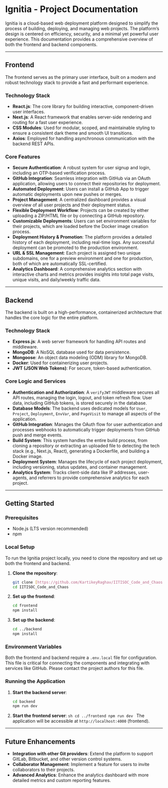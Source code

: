 # Ignitia - Project Documentation

Ignitia is a cloud-based web deployment platform designed to simplify the process of building, deploying, and managing web projects. The platform’s design is centered on efficiency, security, and a minimal yet powerful user experience. This documentation provides a comprehensive overview of both the frontend and backend components.

---

## Frontend

The frontend serves as the primary user interface, built on a modern and robust technology stack to provide a fast and performant experience.

### Technology Stack

- **React.js**: The core library for building interactive, component-driven user interfaces.
- **Next.js**: A React framework that enables server-side rendering and routing for a fast user experience.
- **CSS Modules**: Used for modular, scoped, and maintainable styling to ensure a consistent dark theme and smooth UI transitions.
- **Axios**: Employed for handling asynchronous communication with the backend REST APIs.

### Core Features

- **Secure Authentication**: A robust system for user signup and login, including an OTP-based verification process.
- **GitHub Integration**: Seamless integration with GitHub via an OAuth application, allowing users to connect their repositories for deployment.
- **Automated Deployment**: Users can install a GitHub App to trigger automatic deployments upon new pushes or merges.
- **Project Management**: A centralized dashboard provides a visual overview of all user projects and their deployment status.
- **Flexible Deployment Workflow**: Projects can be created by either uploading a ZIP/HTML file or by connecting a GitHub repository.
- **Customizable Deployments**: Users can set environment variables for their projects, which are loaded before the Docker image creation process.
- **Deployment History & Promotion**: The platform provides a detailed history of each deployment, including real-time logs. Any successful deployment can be promoted to the production environment.
- **URL & SSL Management**: Each project is assigned two unique subdomains, one for a preview environment and one for production, both of which are automatically SSL-certified.
- **Analytics Dashboard**: A comprehensive analytics section with interactive charts and metrics provides insights into total page visits, unique visits, and daily/weekly traffic data.

---

## Backend

The backend is built on a high-performance, containerized architecture that handles the core logic for the entire platform.

### Technology Stack

- **Express.js**: A web server framework for handling API routes and middleware.
- **MongoDB**: A NoSQL database used for data persistence.
- **Mongoose**: An object data modeling (ODM) library for MongoDB.
- **Docker**: Used for containerizing user projects.
- **JWT (JSON Web Tokens)**: For secure, token-based authentication.

### Core Logic and Services

- **Authentication and Authorization**: A `verifyJWT` middleware secures all API routes, managing the login, logout, and token refresh flow. User data, including GitHub tokens, is stored securely in the database.
- **Database Models**: The backend uses dedicated models for `User`, `Project`, `Deployment`, `EnvVar`, and `PageVisit` to manage all aspects of the application.
- **GitHub Integration**: Manages the OAuth flow for user authentication and processes webhooks to automatically trigger deployments from GitHub push and merge events.
- **Build System**: This system handles the entire build process, from cloning a repository or extracting an uploaded file to detecting the tech stack (e.g., Next.js, React), generating a Dockerfile, and building a Docker image.
- **Deployment System**: Manages the lifecycle of each project deployment, including versioning, status updates, and container management.
- **Analytics System**: Tracks client-side data like IP addresses, user-agents, and referrers to provide comprehensive analytics for each project.

---

## Getting Started

### Prerequisites

- Node.js (LTS version recommended)
- npm

### Local Setup

To run the Ignitia project locally, you need to clone the repository and set up both the frontend and backend.

1.  **Clone the repository**:
    ```sh
    git clone [https://github.com/KartikeyRaghav/IITISOC_Code_and_Chaos.git](https://github.com/KartikeyRaghav/IITISOC_Code_and_Chaos.git)
    cd IITISOC_Code_and_Chaos
    ```
2.  **Set up the frontend**:
    ```sh
    cd frontend
    npm install
    ```
3.  **Set up the backend**:
    ```sh
    cd ../backend
    npm install
    ```

### Environment Variables

Both the frontend and backend require a `.env.local` file for configuration. This file is critical for connecting the components and integrating with services like GitHub. Please contact the project authors for this file.

### Running the Application

1.  **Start the backend server**:
    ```sh
    cd backend
    npm run dev
    ```
2.  **Start the frontend server**:
    `sh
cd ../frontend
npm run dev
`
    The application will be accessible at `http://localhost:4000` (frontend).

---

## Future Enhancements

- **Integration with other Git providers**: Extend the platform to support GitLab, Bitbucket, and other version control systems.
- **Collaborator Management**: Implement a feature for users to invite collaborators to their projects.
- **Advanced Analytics**: Enhance the analytics dashboard with more detailed metrics and custom reporting features.
